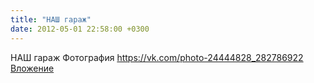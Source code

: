 ```yaml
---
title: "НАШ гараж"
date: 2012-05-01 22:58:00 +0300
---
```


НАШ гараж
Фотография
<a class="vk-attach" href="https://vk.com/photo-24444828_282786922">https://vk.com/photo-24444828_282786922</a>
<a class="vk-attach" href="https://vk.com/photo-24444828_282786922">Вложение</a>
